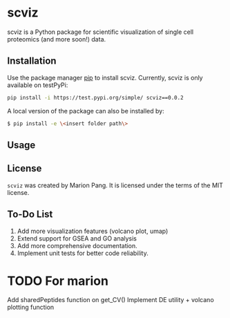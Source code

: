 # scviz
scviz is a Python package for scientific visualization of single cell proteomics (and more soon!) data.

## Installation
Use the package manager [pip](https://pip.pypa.io/en/stable/) to install scviz. Currently, scviz is only available on testPyPi:
```bash
pip install -i https://test.pypi.org/simple/ scviz==0.0.2
```
A local version of the package can also be installed by:
```bash
$ pip install -e \<insert folder path\>
```

## Usage


## License
`scviz` was created by Marion Pang. It is licensed under the terms of the MIT license.

## To-Do List
1. Add more visualization features (volcano plot, umap)
2. Extend support for GSEA and GO analysis
3. Add more comprehensive documentation.
4. Implement unit tests for better code reliability.

# TODO For marion
Add sharedPeptides function on get_CV()
Implement DE utility + volcano plotting function